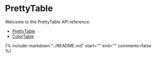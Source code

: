 # PrettyTable

Welcome to the PrettyTable API reference.

* [PrettyTable](prettytable)
* [ColorTable](colortable)

{%
   include-markdown "../README.md"
   start="<!-- usage-start -->"
   end="<!-- usage-end -->"
   comments=false
%}
